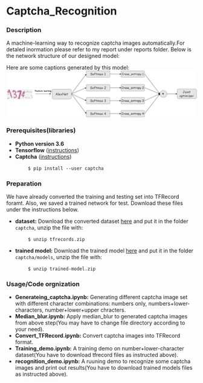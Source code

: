 # Captcha_Recognition


### Description
A machine-learning way to recognize captcha images automatically.For detaled inormation please refer to my report under reports folder.
Below is the network structure of our designed model:

Here are some captions generated by this model:  
![Alt text](https://github.com/wxgsdy/Captcha_Recognition/blob/master/Network%20.jpg)


### Prerequisites(libraries)
* **Python version 3.6**
* **Tensorflow** ([instructions](https://www.tensorflow.org/install/))
* **Captcha** ([instructions](https://pypi.org/project/captcha/))  
```shell
        $ pip install --user captcha   
```

### Preparation
We have already converted the training and testing set into TFRecord foramt. Also, we saved a trained network for test. Download these files under the instructions below.
* **dataset:** Download the converted dataset [here](https://drive.google.com/open?id=1lpGNj1n2t2b__wdD6-tUxx2DDx9sxgaa) and put it in the folder  `captcha`, unzip the file with: 
```shell
        $ unzip tfrecords.zip   
```
* **trained model:** Download the trained model [here](https://drive.google.com/open?id=1fR-dka8ImcndCi_f24TatHjqgbg3mnKX) and put it in the folder  `captcha/models`, unzip the file with: 
```shell
        $ unzip trained-model.zip   
```

### Usage/Code orgnization
* **Generateing_captcha.ipynb:** Generating different captcha image set with different character combinations: numbers only, numbers+lower-characters, number+lower+upper chracters.  
* **Median_blur.ipynb:** Apply median_blur to generated captcha images from above step(You may have to change file directory according to your need).
* **Convert_TFRecord.ipynb:** Convert captcha images into TFRecord format.  
* **Training_demo.ipynb:** A training demo on number+lower-character dataset(You have to download tfrecord files as instructed above). 
* **recognition_demo.ipynb:** A ruuning demo to recognize some captcha images and print out results(You have to download trained models files as instructed above).














